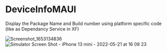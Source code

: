 # DeviceInfoMAUI
Display the Package Name and Build number using platform specific code (like as Dependancy Service in XF)

![Screenshot_1653134836](https://user-images.githubusercontent.com/5494166/169651328-629c9a3e-1952-41bc-9496-e1c2fa446327.png)
![Simulator Screen Shot - iPhone 13 mini - 2022-05-21 at 16 09 23](https://user-images.githubusercontent.com/5494166/169651331-b27f066f-93cb-4ac2-8576-e1ad15578b15.png)
